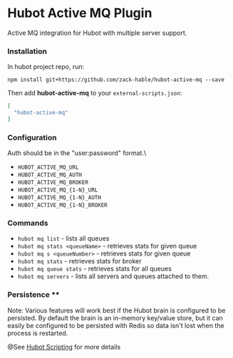 # Hubot Active MQ Plugin

Active MQ integration for Hubot with multiple server support.

### Installation

In hubot project repo, run:

`npm install git+https://github.com/zack-hable/hubot-active-mq --save`

Then add **hubot-active-mq** to your `external-scripts.json`:

```json
[
  "hubot-active-mq"
]
```


### Configuration
Auth should be in the "user:password" format.\

- ```HUBOT_ACTIVE_MQ_URL```
- ```HUBOT_ACTIVE_MQ_AUTH```
- ```HUBOT_ACTIVE_MQ_BROKER```
- ```HUBOT_ACTIVE_MQ_{1-N}_URL```
- ```HUBOT_ACTIVE_MQ_{1-N}_AUTH```
- ```HUBOT_ACTIVE_MQ_{1-N}_BROKER```

### Commands
- ```hubot mq list``` - lists all queues
- ```hubot mq stats <queueName>``` - retrieves stats  for given queue
- ```hubot mq s <queueNumber>``` - retrieves stats  for given queue
- ```hubot mq stats``` - retrieves stats for broker
- ```hubot mq queue stats``` - retrieves stats for all queues
- ```hubot mq servers``` - lists all servers and queues attached to them.

### Persistence **
Note: Various features will work best if the Hubot brain is configured to be persisted. By default
the brain is an in-memory key/value store, but it can easily be configured to be persisted with Redis so
data isn't lost when the process is restarted.

@See [Hubot Scripting](https://hubot.github.com/docs/scripting/) for more details
